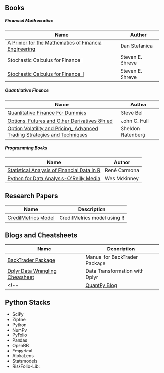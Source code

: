 ## Books
##### Financial Mathematics
| Name | Author |
| --- | --- |
| [A Primer for the Mathematics of Financial Engineering](https://github.com/kailashkumar-S/kailashkumar-S/blob/9bbbe922046a35659f387d1b82bf6d6e88671d6c/Resources/Books/Dan%20Stefanica%20-%20A%20Primer%20for%20the%20Mathematics%20of%20Financial%20Engineering%20%20-FE%20Press%20(2008).pdf) | Dan Stefanica |
| [Stochastic Calculus for Finance I](https://github.com/kailashkumar-S/kailashkumar-S/blob/9bbbe922046a35659f387d1b82bf6d6e88671d6c/Resources/Books/Stochastic_Calculus_for_Finance_I.pdf) | Steven E. Shreve |
| [Stochastic Calculus for Finance II](https://github.com/kailashkumar-S/kailashkumar-S/blob/9bbbe922046a35659f387d1b82bf6d6e88671d6c/Resources/Books/Stochastic_Calculus_for_Finance_II.pdf) | Steven E. Shreve |

##### Quantitative Finance 
| Name | Author |
| --- | --- |
| [Quantitative Finance For Dummies](https://github.com/kailashkumar-S/kailashkumar-S/blob/9bbbe922046a35659f387d1b82bf6d6e88671d6c/Resources/Books/%5BFor%20Dummies%20Business%20%26%20Personal%20Finance%5D%20Steve%20Bell%20DPhil%20-%20Quantitative%20Finance%20For%20Dummies%20(2016%2C%20For%20Dummies)%20-%20libgen.li.epub) |Steve Bell |
| [Options, Futures and Other Derivatives 8th ed](https://github.com/kailashkumar-S/kailashkumar-S/blob/9bbbe922046a35659f387d1b82bf6d6e88671d6c/Resources/Books/Sheldon%20Natenberg%20-%20Option%20Volatility%20and%20Pricing_%20Advanced%20Trading%20Strategies%20and%20Techniques%2C%202nd%20Edition-McGraw-Hill%20Education%20(2014).epub) | John C. Hull |
| [Option Volatility and Pricing_ Advanced Trading Strategies and Techniques](https://github.com/kailashkumar-S/kailashkumar-S/blob/9bbbe922046a35659f387d1b82bf6d6e88671d6c/Resources/Books/Sheldon%20Natenberg%20-%20Option%20Volatility%20and%20Pricing_%20Advanced%20Trading%20Strategies%20and%20Techniques%2C%202nd%20Edition-McGraw-Hill%20Education%20(2014).epub) | Sheldon Natenberg |

##### Programming Books
| Name | Author |
| --- | --- |
| [Statistical Analysis of Financial Data in R](https://github.com/kailashkumar-S/kailashkumar-S/blob/7c8cb6da8ff525ae864dc606408cbd92b5ab1910/Resources/Books/Statistical_Analysis_of_Financial_Data_in_R.pdf.pdf) | René Carmona |
| [Python for Data Analysis-O'Reilly Media](https://github.com/kailashkumar-S/kailashkumar-S/blob/9bbbe922046a35659f387d1b82bf6d6e88671d6c/Resources/Books/Wes%20McKinney%20-%20Python%20for%20Data%20Analysis-O'Reilly%20Media%20(2012).epub) | Wes Mckinney |


## Research Papers
| Name | Description |
| --- | --- |
| [CreditMetrics Model](https://github.com/kailashkumar-S/kailashkumar-S/blob/34fbddc702a750ad4479d66f3f6bee972a80962d/Resources/CreditMetricsModel/notes.md)  | CreditMetrics model using R |

## Blogs and Cheatsheets
| Name | Description |
| --- | --- |
|[BackTrader Package](https://www.backtrader.com/blog/)|Manual for BackTrader Package |
|[Dplyr Data Wrangling Cheatsheet](https://github.com/rstudio/cheatsheets/blob/a045e18875cde4c9cf9c7f5f8bee71b4c8c2a2b7/data-transformation.pdf)| Data Transformation with Dplyr |
<!-- |[QuantPy Blog](https://quantpy.com.au/)| Python in Quantitative finance tutorials | -->

## Python Stacks
- SciPy
- Zipline
- Python
- NumPy
- PyFolio
- Pandas
- OpenBB
- Empyrical
- AlphaLens
- Statsmodels
- RiskFolio-Lib:
